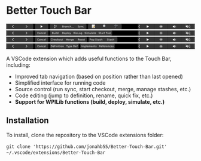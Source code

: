 # Better Touch Bar

![Screenshot of root menu](https://raw.githubusercontent.com/jonahb55/Better-Touch-Bar/master/screenshots/1-main.png)
![Screenshot of WPILib menu](https://raw.githubusercontent.com/jonahb55/Better-Touch-Bar/master/screenshots/2-wpilib.png)
![Screenshot of source control menu](https://raw.githubusercontent.com/jonahb55/Better-Touch-Bar/master/screenshots/3-git.png)
![Screenshot of code editing menu](https://raw.githubusercontent.com/jonahb55/Better-Touch-Bar/master/screenshots/4-dev.png)

A VSCode extension which adds useful functions to the Touch Bar, including:

- Improved tab navigation (based on position rather than last opened)
- Simplified interface for running code
- Source control (run sync, start checkout, merge, manage stashes, etc.)
- Code editing (jump to definition, rename, quick fix, etc.)
- **Support for WPILib functions (build, deploy, simulate, etc.)**

## Installation

To install, clone the repository to the VSCode extensions folder:

```
git clone 'https://github.com/jonahb55/Better-Touch-Bar.git' ~/.vscode/extensions/Better-Touch-Bar
```
